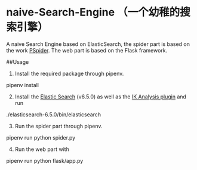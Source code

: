 # naive-Search-Engine （一个幼稚的搜索引擎）
A naive Search Engine based on ElasticSearch, the spider part is based on the work [PSpider](https://github.com/anuragranj/spynet.). The web part is based on the Flask framework.

##Usage
1. Install the required package through pipenv.

pipenv install

2. Install the [Elastic Search](https://www.elastic.co/) (v6.5.0) as well as the [IK Analysis plugin](https://github.com/medcl/elasticsearch-analysis-ik) and run

./elasticsearch-6.5.0/bin/elasticsearch

3. Run the spider part through pipenv.

pipenv run python spider.py


4. Run the web part with

pipenv run python flask/app.py 

